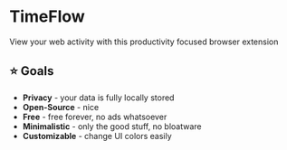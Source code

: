 # TimeFlow

View your web activity with this productivity focused browser extension

## ⭐ Goals

- **Privacy** - your data is fully locally stored
- **Open-Source** - nice
- **Free** - free forever, no ads whatsoever
- **Minimalistic** - only the good stuff, no bloatware
- **Customizable** - change UI colors easily
